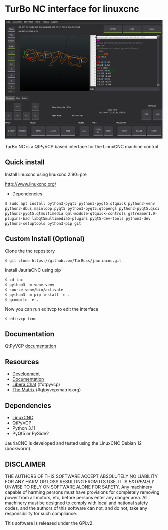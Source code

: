 # TurBo NC interface for linuxcnc

![](pics/tnc.png)

TurBo NC is a QtPyVCP based interface for the LinuxCNC machine control.

## Quick install

Install linuxcnc using linuxcnc 2.90~pre

http://www.linuxcnc.org/


* Dependencies

```
$ sudo apt install python3-pyqt5 python3-pyqt5.qtquick python3-venv python3-dbus.mainloop.pyqt5 python3-pyqt5.qtopengl python3-pyqt5.qsci python3-pyqt5.qtmultimedia qml-module-qtquick-controls gstreamer1.0-plugins-bad libqt5multimedia5-plugins pyqt5-dev-tools python3-dev python3-setuptools python3-pip git
```

## Custom Install (Optional)

Clone the tnc repository

```
$ git clone https://github.com/TurBoss/jauriacnc.git
```

Install JauriaCNC using pip

```
$ cd tnc
$ python3 -m venv venv
$ source venv/bin/activate
$ python3 -m pip install -e .
$ qcompile -e .
```

Now you can run editvcp to edit the interface

```
$ editvcp tcnc
```


## Documentation

QtPyVCP [documentation](https://qtpyvcp.com)


## Resources

* [Development](https://github.com/TurBoss/jauriacnc/)
* [Documentation](https://qtpyvcp.com/)
* [Libera Chat](http://web.libera.chat/) (#qtpyvcp)
* [The Matrix](https://riot.im/app/#/room/#qtpyvcp:matrix.org) (#qtpyvcp:matrix.org)


## Dependencies

* [LinuxCNC](https://linuxcnc.org)
* [QtPyVCP](https://qtpyvcp.com/)
* Python 3.11
* PyQt5 or PySide2

JauriaCNC is developed and tested using the LinuxCNC Debian 12 (bookworm)


## DISCLAIMER

THE AUTHORS OF THIS SOFTWARE ACCEPT ABSOLUTELY NO LIABILITY FOR
ANY HARM OR LOSS RESULTING FROM ITS USE.  IT IS _EXTREMELY_ UNWISE
TO RELY ON SOFTWARE ALONE FOR SAFETY.  Any machinery capable of
harming persons must have provisions for completely removing power
from all motors, etc, before persons enter any danger area.  All
machinery must be designed to comply with local and national safety
codes, and the authors of this software can not, and do not, take
any responsibility for such compliance.

This software is released under the GPLv2.
